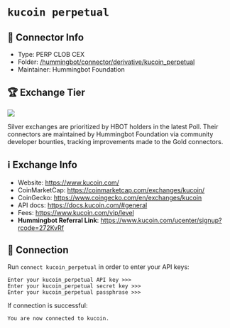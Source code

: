 # `kucoin perpetual`

## 📁 Connector Info

* Type: PERP CLOB CEX
* Folder: [/hummingbot/connector/derivative/kucoin_perpetual](https://github.com/hummingbot/hummingbot/tree/master/hummingbot/connector/derivative/kucoin_perpetual)
* Maintainer: Hummingbot Foundation

## 🏆 Exchange Tier

![](https://img.shields.io/static/v1?label=Hummingbot&message=SILVER&color=white)

Silver exchanges are prioritized by HBOT holders in the latest Poll. Their connectors are maintained by Hummingbot Foundation via community developer bounties, tracking improvements made to the Gold connectors.

## ℹ️ Exchange Info

* Website: <https://www.kucoin.com/>
* CoinMarketCap: <https://coinmarketcap.com/exchanges/kucoin/>
* CoinGecko: <https://www.coingecko.com/en/exchanges/kucoin>
* API docs: <https://docs.kucoin.com/#general>
* Fees: <https://www.kucoin.com/vip/level>
* **Hummingbot Referral Link**: <https://www.kucoin.com/ucenter/signup?rcode=272KvRf>

## 🔑 Connection

Run `connect kucoin_perpetual` in order to enter your API keys:

```
Enter your kucoin_perpetual API key >>>
Enter your kucoin_perpetual secret key >>>
Enter your kucoin_perpetual passphrase >>>
```

If connection is successful:

```
You are now connected to kucoin.
```
